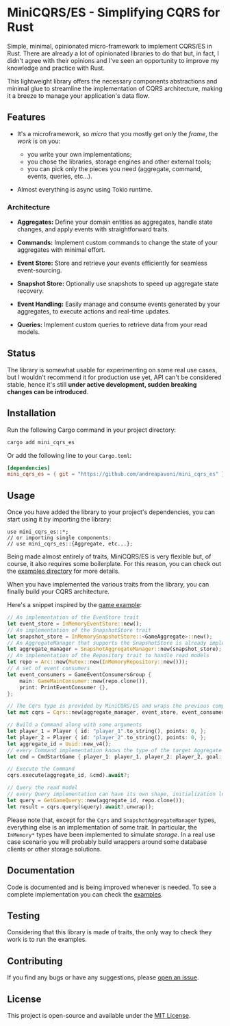 # MiniCQRS/ES - Simplifying CQRS for Rust

Simple, minimal, opinionated micro-framework to implement CQRS/ES in Rust. There are already a lot of opinionated libraries to do that but, in fact, I didn't agree with their
opinions and I've seen an opportunity to improve my knowledge and practice with Rust.

This lightweight library offers the necessary components abstractions and minimal glue to streamline the implementation of CQRS architecture, making it a breeze to manage your application's data flow.

## Features

- It's a microframework, so _micro_ that you mostly get only the _frame_, the _work_ is on you:
  - you write your own implementations;
  - you chose the libraries, storage engines and other external tools;
  - you can pick only the pieces you need (aggregate, command, events, queries, etc...).

- Almost everything is async using Tokio runtime.

### Architecture

- **Aggregates:** Define your domain entities as aggregates, handle state changes, and apply events with straightforward traits.

- **Commands:** Implement custom commands to change the state of your aggregates with minimal effort.

- **Event Store:** Store and retrieve your events efficiently for seamless event-sourcing.

- **Snapshot Store:** Optionally use snapshots to speed up aggregate state recovery.

- **Event Handling:** Easily manage and consume events generated by your aggregates, to execute actions and real-time updates.

- **Queries:** Implement custom queries to retrieve data from your read models.

## Status

The library is somewhat usable for experimenting on some real use cases, but I wouldn't recommend
it for production use yet, API can't be considered stable, hence it's still **under active development, sudden breaking changes can be introduced**.

## Installation

Run the following Cargo command in your project directory:

```sh
cargo add mini_cqrs_es
```

Or add the following line to your `Cargo.toml`:

```toml
[dependencies]
mini_cqrs_es = { git = "https://github.com/andreapavoni/mini_cqrs_es" }
```

## Usage

Once you have added the library to your project's dependencies, you can start using it by importing the library:

```
use mini_cqrs_es::*;
// or importing single components:
// use mini_cqrs_es::{Aggregate, etc...};
```

Being made almost entirely of traits, MiniCQRS/ES is very flexible but, of course,
it also requires some boilerplate. For this reason, you can check out the
[examples directory](https://github.com/andreapavoni/mini_cqrs_es/tree/master/examples) for more details.

When you have implemented the various traits from the library, you can finally build your CQRS architecture.

Here's a snippet inspired by the [game example](https://github.com/andreapavoni/mini_cqrs_es/tree/master/examples/game.rs):

```rust
// An implementation of the EvenStore trait
let event_store = InMemoryEventStore::new();
// An implementation of the SnapshotStore trait
let snapshot_store = InMemorySnapshotStore::<GameAggregate>::new();
// An AggregateManager that supports the SnapshotStore is already implemented by MiniCQRS/ES
let aggregate_manager = SnapshotAggregateManager::new(snapshot_store);
// An implementation of the Repository trait to handle read models
let repo = Arc::new(Mutex::new(InMemoryRepository::new()));
// A set of event consumers
let event_consumers = GameEventConsumersGroup {
    main: GameMainConsumer::new(repo.clone()),
    print: PrintEventConsumer {},
};

// The Cqrs type is provided by MiniCQRS/ES and wraps the previous components
let mut cqrs = Cqrs::new(aggregate_manager, event_store, event_consumers);

// Build a Command along with some arguments
let player_1 = Player { id: "player_1".to_string(), points: 0, };
let player_2 = Player { id: "player_2".to_string(), points: 0, };
let aggregate_id = Uuid::new_v4();
// every Command implementation knows the type of the target Aggregate
let cmd = CmdStartGame { player_1: player_1, player_2: player_2, goal: 3, };

// Execute the Command 
cqrs.execute(aggregate_id, &cmd).await?;

// Query the read model
// every Query implementation can have its own shape, initialization logic and read model type as output
let query = GetGameQuery::new(aggregate_id, repo.clone());
let result = cqrs.query(&query).await?.unwrap();
```

Please note that, except for the `Cqrs` and `SnapshotAggregateManager` types, everything else is an implementation of some trait.
In particular, the `InMemory*` types have been implemented to simulate _storage_. In a real use case scenario you will probably build wrappers around
some database clients or other storage solutions.

## Documentation

Code is documented and is being improved whenever is needed. To see a complete implementation you can check the
[examples](https://github.com/andreapavoni/mini_cqrs_es/tree/master/examples).

## Testing

Considering that this library is made of traits, the only way to check they work is to run the examples.

## Contributing

If you find any bugs or have any suggestions, please [open an issue](https://github.com/andreapavoni/mini_cqrs_es/issues).

## License

This project is open-source and available under the [MIT License](LICENSE).

